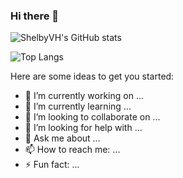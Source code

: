 ### Hi there 👋

![![ShelbyVH's GitHub stats](https://github-readme-stats-shelbyvh.vercel.app/api?username=ShelbyVH&show_icons=true&theme=transparent)](https://github.com/shelbyvh)

![![Top Langs](https://github-readme-stats-shelbyvh.vercel.app/api/top-langs/?username=shelbyvh&layout=compact&langs_count=10)](https://github.com/shelbyvh)

<!--
**ShelbyVH/ShelbyVH** is a ✨ _special_ ✨ repository because its `README.md` (this file) appears on your GitHub profile.
-->

Here are some ideas to get you started:

- 🔭 I’m currently working on ...
- 🌱 I’m currently learning ...
- 👯 I’m looking to collaborate on ...
- 🤔 I’m looking for help with ...
- 💬 Ask me about ...
- 📫 How to reach me: ...
- ⚡ Fun fact: ...
